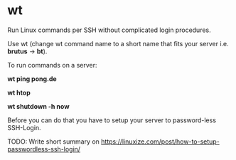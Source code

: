 # wt
Run Linux commands per SSH without complicated login procedures.

Use wt (change wt command name to a short name that fits your server i.e. **brutus** -> **bt**).

To run commands on a server:

**wt ping pong.de**

**wt htop**

**wt shutdown -h now**

Before you can do that you have to setup your server to password-less SSH-Login.

TODO: Write short summary on https://linuxize.com/post/how-to-setup-passwordless-ssh-login/
